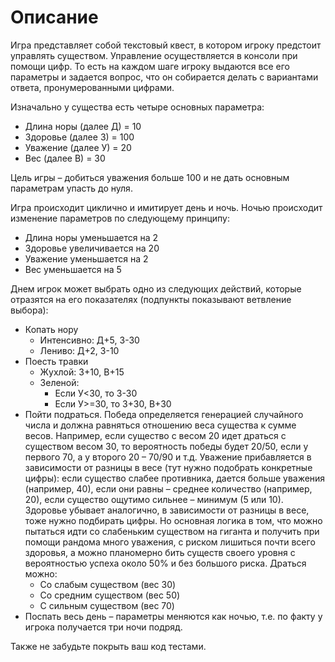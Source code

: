 # Описание

Игра представляет собой текстовый квест, в котором игроку предстоит управлять существом. Управление осуществляется в консоли при помощи цифр. То есть на каждом шаге игроку выдаются все его параметры и задается вопрос, что он собирается делать с вариантами ответа, пронумерованными цифрами.

Изначально у существа есть четыре основных параметра:

- Длина норы (далее Д) = 10
- Здоровье (далее З) = 100
- Уважение (далее У) = 20
- Вес (далее В) = 30

Цель игры – добиться уважения больше 100 и не дать основным параметрам упасть до нуля.

Игра происходит циклично и имитирует день и ночь. Ночью происходит изменение параметров по следующему принципу:

- Длина норы уменьшается на 2
- Здоровье увеличивается на 20
- Уважение уменьшается на 2
- Вес уменьшается на 5

Днем игрок может выбрать одно из следующих действий, которые отразятся на его показателях (подпункты показывают ветвление выбора):

- Копать нору
  - Интенсивно: Д+5, З-30
  - Лениво: Д+2, З-10
- Поесть травки
  - Жухлой: З+10, В+15
  - Зеленой:
    - Если У<30, то З-30
    - Если У>=30, то З+30, В+30
- Пойти подраться. Победа определяется генерацией случайного числа и должна равняться отношению веса существа к сумме весов. Например, если существо с весом 20 идет драться с существом весом 30, то вероятность победы будет 20/50, если у первого 70, а у второго 20 – 70/90 и т.д. Уважение прибавляется в зависимости от разницы в весе (тут нужно подобрать конкретные цифры): если существо слабее противника, дается больше уважения (например, 40), если они равны – среднее количество (например, 20), если существо ощутимо сильнее – минимум (5 или 10). Здоровье убывает аналогично, в зависимости от разницы в весе, тоже нужно подбирать цифры. Но основная логика в том, что можно пытаться идти со слабеньким существом на гиганта и получить при помощи рандома много уважения, с риском лишиться почти всего здоровья, а можно планомерно бить существ своего уровня с вероятностью успеха около 50% и без большого риска. Драться можно:
  - Со слабым существом (вес 30)
  - Со средним существом (вес 50)
  - С сильным существом (вес 70)
- Поспать весь день – параметры меняются как ночью, т.е. по факту у игрока получается три ночи подряд.

Также не забудьте покрыть ваш код тестами.
